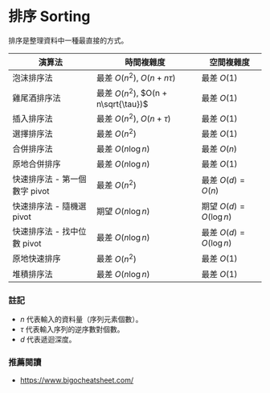 # 排序 Sorting

排序是整理資料中一種最直接的方式。

| 演算法 | 時間複雜度 | 空間複雜度 |
|-------|---------|----------|
| 泡沫排序法 | 最差 $O(n^2)$, $O(n + n\tau)$ | 最差 $O(1)$ |
| 雞尾酒排序法 | 最差 $O(n^2)$, $O(n + n\sqrt{\tau})$ | 最差 $O(1)$ |
| 插入排序法 | 最差 $O(n^2)$, $O(n + \tau)$ | 最差 $O(1)$ |
| 選擇排序法 | 最差 $O(n^2)$ | 最差 $O(1)$ |
| 合併排序法 | 最差 $O(n\log n)$ | 最差 $O(n)$ |
| 原地合併排序 | 最差 $O(n\log n)$ | 最差 $O(1)$ |
| 快速排序法 - 第一個數字 pivot | 最差 $O(n^2)$ | 最差 $O(d) = O(n)$ |
| 快速排序法 - 隨機選 pivot | 期望 $O(n\log n)$ | 期望 $O(d) = O(\log n)$ |
| 快速排序法 - 找中位數 pivot | 最差 $O(n\log n)$ | 最差 $O(d) = O(\log n)$ |
| 原地快速排序 | 最差 $O(n^2)$ | 最差 $O(1)$ |
| 堆積排序法 | 最差 $O(n\log n)$ | 最差 $O(1)$ |


### 註記

* $n$ 代表輸入的資料量（序列元素個數）。
* $\tau$ 代表輸入序列的逆序數對個數。
* $d$ 代表遞迴深度。

### 推薦閱讀

* https://www.bigocheatsheet.com/